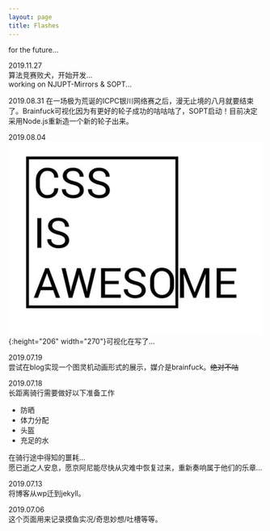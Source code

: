 ```yaml
---
layout: page
title: Flashes
---
```

for the future...

2019.11.27  
算法竞赛败犬，开始开发...  
working on NJUPT-Mirrors & SOPT...

2019.08.31
在一场极为荒诞的ICPC银川网络赛之后，漫无止境的八月就要结束了。Brainfuck可视化因为有更好的轮子成功的咕咕咕了，SOPT启动！目前决定采用Node.js重新造一个新的轮子出来。

2019.08.04
![css is awesome](/images/css_is_awesome.jpg){:height="206" width="270"}可视化在写了...

2019.07.19  
尝试在blog实现一个图灵机动画形式的展示，媒介是brainfuck。<del>绝对不咕</del>

2019.07.18  
长距离骑行需要做好以下准备工作
- 防晒
- 体力分配
- 头盔
- 充足的水  

在骑行途中得知的噩耗...  
愿已逝之人安息，愿京阿尼能尽快从灾难中恢复过来，重新奏响属于他们的乐章...  

2019.07.13  
将博客从wp迁到jekyll。  

2019.07.06  
这个页面用来记录摸鱼实况/奇思妙想/吐槽等等。
